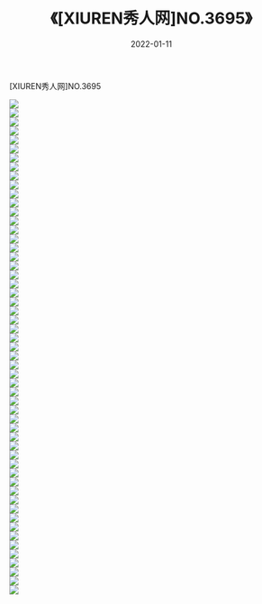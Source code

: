 ﻿---
layout: post
title:  《[XIUREN秀人网]NO.3695》
date:   2022-01-11
img: http://pic.660000.xyz/1:/秀人网/秀人网第04部分/[XIUREN秀人网]NO.3695/000.jpg
categories: [美女, 清纯, 唯美]
---

[XIUREN秀人网]NO.3695

 ![](http://pic.660000.xyz/1:/秀人网/秀人网第04部分/[XIUREN秀人网]NO.3695/001.jpg) <br>![](http://pic.660000.xyz/1:/秀人网/秀人网第04部分/[XIUREN秀人网]NO.3695/002.jpg) <br>![](http://pic.660000.xyz/1:/秀人网/秀人网第04部分/[XIUREN秀人网]NO.3695/003.jpg) <br>![](http://pic.660000.xyz/1:/秀人网/秀人网第04部分/[XIUREN秀人网]NO.3695/004.jpg) <br>![](http://pic.660000.xyz/1:/秀人网/秀人网第04部分/[XIUREN秀人网]NO.3695/005.jpg) <br>![](http://pic.660000.xyz/1:/秀人网/秀人网第04部分/[XIUREN秀人网]NO.3695/006.jpg) <br>![](http://pic.660000.xyz/1:/秀人网/秀人网第04部分/[XIUREN秀人网]NO.3695/007.jpg) <br>![](http://pic.660000.xyz/1:/秀人网/秀人网第04部分/[XIUREN秀人网]NO.3695/008.jpg) <br>![](http://pic.660000.xyz/1:/秀人网/秀人网第04部分/[XIUREN秀人网]NO.3695/009.jpg) <br>![](http://pic.660000.xyz/1:/秀人网/秀人网第04部分/[XIUREN秀人网]NO.3695/010.jpg) <br>![](http://pic.660000.xyz/1:/秀人网/秀人网第04部分/[XIUREN秀人网]NO.3695/011.jpg) <br>![](http://pic.660000.xyz/1:/秀人网/秀人网第04部分/[XIUREN秀人网]NO.3695/012.jpg) <br>![](http://pic.660000.xyz/1:/秀人网/秀人网第04部分/[XIUREN秀人网]NO.3695/013.jpg) <br>![](http://pic.660000.xyz/1:/秀人网/秀人网第04部分/[XIUREN秀人网]NO.3695/014.jpg) <br>![](http://pic.660000.xyz/1:/秀人网/秀人网第04部分/[XIUREN秀人网]NO.3695/015.jpg) <br>![](http://pic.660000.xyz/1:/秀人网/秀人网第04部分/[XIUREN秀人网]NO.3695/016.jpg) <br>![](http://pic.660000.xyz/1:/秀人网/秀人网第04部分/[XIUREN秀人网]NO.3695/017.jpg) <br>![](http://pic.660000.xyz/1:/秀人网/秀人网第04部分/[XIUREN秀人网]NO.3695/018.jpg) <br>![](http://pic.660000.xyz/1:/秀人网/秀人网第04部分/[XIUREN秀人网]NO.3695/019.jpg) <br>![](http://pic.660000.xyz/1:/秀人网/秀人网第04部分/[XIUREN秀人网]NO.3695/020.jpg) <br>![](http://pic.660000.xyz/1:/秀人网/秀人网第04部分/[XIUREN秀人网]NO.3695/021.jpg) <br>![](http://pic.660000.xyz/1:/秀人网/秀人网第04部分/[XIUREN秀人网]NO.3695/022.jpg) <br>![](http://pic.660000.xyz/1:/秀人网/秀人网第04部分/[XIUREN秀人网]NO.3695/023.jpg) <br>![](http://pic.660000.xyz/1:/秀人网/秀人网第04部分/[XIUREN秀人网]NO.3695/024.jpg) <br>![](http://pic.660000.xyz/1:/秀人网/秀人网第04部分/[XIUREN秀人网]NO.3695/025.jpg) <br>![](http://pic.660000.xyz/1:/秀人网/秀人网第04部分/[XIUREN秀人网]NO.3695/026.jpg) <br>![](http://pic.660000.xyz/1:/秀人网/秀人网第04部分/[XIUREN秀人网]NO.3695/027.jpg) <br>![](http://pic.660000.xyz/1:/秀人网/秀人网第04部分/[XIUREN秀人网]NO.3695/028.jpg) <br>![](http://pic.660000.xyz/1:/秀人网/秀人网第04部分/[XIUREN秀人网]NO.3695/029.jpg) <br>![](http://pic.660000.xyz/1:/秀人网/秀人网第04部分/[XIUREN秀人网]NO.3695/030.jpg) <br>![](http://pic.660000.xyz/1:/秀人网/秀人网第04部分/[XIUREN秀人网]NO.3695/031.jpg) <br>![](http://pic.660000.xyz/1:/秀人网/秀人网第04部分/[XIUREN秀人网]NO.3695/032.jpg) <br>![](http://pic.660000.xyz/1:/秀人网/秀人网第04部分/[XIUREN秀人网]NO.3695/033.jpg) <br>![](http://pic.660000.xyz/1:/秀人网/秀人网第04部分/[XIUREN秀人网]NO.3695/034.jpg) <br>![](http://pic.660000.xyz/1:/秀人网/秀人网第04部分/[XIUREN秀人网]NO.3695/035.jpg) <br>![](http://pic.660000.xyz/1:/秀人网/秀人网第04部分/[XIUREN秀人网]NO.3695/036.jpg) <br>![](http://pic.660000.xyz/1:/秀人网/秀人网第04部分/[XIUREN秀人网]NO.3695/037.jpg) <br>![](http://pic.660000.xyz/1:/秀人网/秀人网第04部分/[XIUREN秀人网]NO.3695/038.jpg) <br>![](http://pic.660000.xyz/1:/秀人网/秀人网第04部分/[XIUREN秀人网]NO.3695/039.jpg) <br>![](http://pic.660000.xyz/1:/秀人网/秀人网第04部分/[XIUREN秀人网]NO.3695/040.jpg) <br>![](http://pic.660000.xyz/1:/秀人网/秀人网第04部分/[XIUREN秀人网]NO.3695/041.jpg) <br>![](http://pic.660000.xyz/1:/秀人网/秀人网第04部分/[XIUREN秀人网]NO.3695/042.jpg) <br>![](http://pic.660000.xyz/1:/秀人网/秀人网第04部分/[XIUREN秀人网]NO.3695/043.jpg) <br>![](http://pic.660000.xyz/1:/秀人网/秀人网第04部分/[XIUREN秀人网]NO.3695/044.jpg) <br>![](http://pic.660000.xyz/1:/秀人网/秀人网第04部分/[XIUREN秀人网]NO.3695/045.jpg) <br>![](http://pic.660000.xyz/1:/秀人网/秀人网第04部分/[XIUREN秀人网]NO.3695/046.jpg) <br>![](http://pic.660000.xyz/1:/秀人网/秀人网第04部分/[XIUREN秀人网]NO.3695/047.jpg) <br>![](http://pic.660000.xyz/1:/秀人网/秀人网第04部分/[XIUREN秀人网]NO.3695/048.jpg) <br>![](http://pic.660000.xyz/1:/秀人网/秀人网第04部分/[XIUREN秀人网]NO.3695/049.jpg) <br>![](http://pic.660000.xyz/1:/秀人网/秀人网第04部分/[XIUREN秀人网]NO.3695/050.jpg) <br>![](http://pic.660000.xyz/1:/秀人网/秀人网第04部分/[XIUREN秀人网]NO.3695/051.jpg) <br>![](http://pic.660000.xyz/1:/秀人网/秀人网第04部分/[XIUREN秀人网]NO.3695/052.jpg) <br>![](http://pic.660000.xyz/1:/秀人网/秀人网第04部分/[XIUREN秀人网]NO.3695/053.jpg) <br>![](http://pic.660000.xyz/1:/秀人网/秀人网第04部分/[XIUREN秀人网]NO.3695/054.jpg) <br>![](http://pic.660000.xyz/1:/秀人网/秀人网第04部分/[XIUREN秀人网]NO.3695/055.jpg) <br>